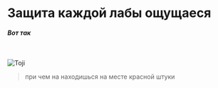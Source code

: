 # Защита каждой лабы ощущаеся
***Вот так*** <br>
<br>
<br>  
![Toji](https://c.tenor.com/UxR3AYPLrHEAAAAd/tenor.gif)
<br>  
> при чем на находишься на месте красной штуки

